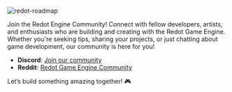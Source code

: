 ![redot-roadmap](/img/pages/and-then-there-were-many.avif)

Join the Redot Engine Community! Connect with fellow developers, artists, and enthusiasts who are building and creating with the Redot Game Engine. Whether you're seeking tips, sharing your projects, or just chatting about game development, our community is here for you!

- **Discord**: [Join our community](https://discord.gg/redot)
- **Reddit**: [Redot Game Engine Community](https://www.reddit.com/r/RedotGameEngineMain/?type=TEXT)

Let’s build something amazing together! 🎮

